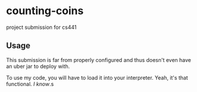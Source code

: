 # counting-coins

project submission for cs441

## Usage

This submission is far from properly configured and thus doesn't even have an uber jar to deploy with.

To use my code, you will have to load it into your interpreter. Yeah, it's that functional. _I know_.s
